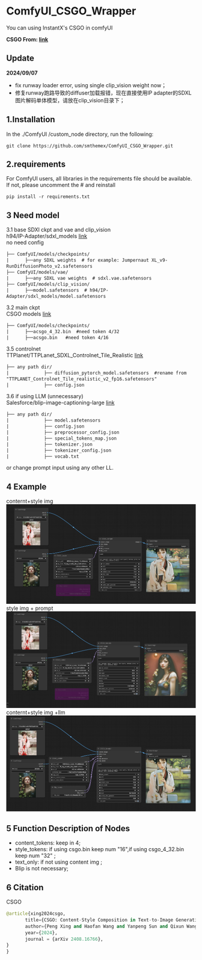 # ComfyUI_CSGO_Wrapper
You can using InstantX's CSGO in comfyUI

**CSGO From: [link](https://github.com/instantX-research/CSGO)**

Update
---

**2024/09/07**
* fix runway loader error, using single clip_vision weight now；
* 修复runway跑路导致的diffuser加载报错，现在直接使用IP adapter的SDXL 图片解码单体模型，请放在clip_vision目录下；

1.Installation
-----
  In the ./ComfyUI /custom_node directory, run the following:   
```
git clone https://github.com/smthemex/ComfyUI_CSGO_Wrapper.git
```  
  
2.requirements  
----
For ComfyUI users, all libraries in the requirements file should be available. If not, please uncomment the # and reinstall
```
pip install -r requirements.txt
```
3 Need  model 
----
3.1 base SDXl ckpt  and vae and clip_vision      
 h94/IP-Adapter/sdxl_models [link](https://huggingface.co/h94/IP-Adapter/tree/main/sdxl_models/image_encoder)  
no need config   
```
├── ComfyUI/models/checkpoints/
|      ├──any SDXL weights  # for example: Jumpernaut XL_v9-RunDiffusionPhoto_v2.safetensors
├── ComfyUI/models/vae/
|      ├──any SDXL vae weights  # sdxl.vae.safetensors 
├── ComfyUI/models/clip_vision/
|      ├──model.safetensors  # h94/IP-Adapter/sdxl_models/model.safetensors 
```
3.2 main ckpt      
CSGO models [link](https://huggingface.co/InstantX/CSGO/tree/main)
```
├── ComfyUI/models/checkpoints/
|      ├──acsgo_4_32.bin  #need token 4/32
|      ├──acsgo.bin   #need token 4/16
```

3.5 controlnet   
TTPlanet/TTPLanet_SDXL_Controlnet_Tile_Realistic [link](https://huggingface.co/TTPlanet/TTPLanet_SDXL_Controlnet_Tile_Realistic)
```
├── any path dir/
|             ├── diffusion_pytorch_model.safetensors  #rename from "TTPLANET_Controlnet_Tile_realistic_v2_fp16.safetensors"
|             ├── config.json
```
3.6 if using LLM  (unnecessary)   
Salesforce/blip-image-captioning-large  [link](https://huggingface.co/Salesforce/blip-image-captioning-large/tree/main)
```
├── any path dir/
|             ├── model.safetensors
|             ├── config.json
|             ├── preprocessor_config.json
|             ├── special_tokens_map.json
|             ├── tokenizer.json
|             ├── tokenizer_config.json
|             ├── vocab.txt
```
or change prompt input using any other LL.

4 Example
----
conternt+style img   
![](https://github.com/smthemex/ComfyUI_CSGO_Wrapper/blob/main/example/content_style_img.png)  
style img  + prompt   
![](https://github.com/smthemex/ComfyUI_CSGO_Wrapper/blob/main/example/txt_only.png)
conternt+style img  +llm   
![](https://github.com/smthemex/ComfyUI_CSGO_Wrapper/blob/main/example/using%20blip.png)


5 Function Description of Nodes  
---
* content_tokens:  keep in 4;   
* style_tokens:   if using csgo.bin keep num "16",if using csgo_4_32.bin keep num  "32" ;  
* text_only: if not using content img ;    
* Blip is not necessary;  


6 Citation
------
CSGO
``` python  
@article{xing2024csgo,
       title={CSGO: Content-Style Composition in Text-to-Image Generation}, 
       author={Peng Xing and Haofan Wang and Yanpeng Sun and Qixun Wang and Xu Bai and Hao Ai and Renyuan Huang and Zechao Li},
       year={2024},
       journal = {arXiv 2408.16766},
}
}
```

